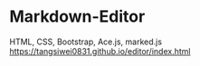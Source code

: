 # Markdown-Editor
HTML, CSS, Bootstrap, Ace.js, marked.js
https://tangsiwei0831.github.io/editor/index.html
